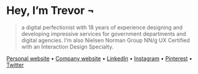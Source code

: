 # Hey, I’m Trevor ¬

> a digital perfectionist with 18 years of experience designing and developing impressive services for government departments and digital agencies. I’m also Nielsen Norman Group NN/g UX Certified with an Interaction Design Specialty.

[Personal website](https://trevorsaint.uk) • [Company website](https://infigomedia.uk) • [LinkedIn](https://www.linkedin.com/in/trevorsaint) • [Instagram](https://www.instagram.com/trevorsaint) • [Pinterest](https://www.pinterest.co.uk/trevorsaint) • [Twitter](https://twitter.com/trevorsaint)
